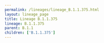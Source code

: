 ```yaml
---
permalink: /lineages/lineage_B.1.1.375.html
layout: lineage_page
title: Lineage B.1.1.375
lineage: B.1.1.375
parent: B.1.1
children: ['B.1.1.375']
---
```

